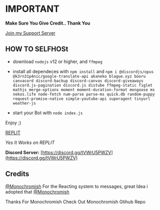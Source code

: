 # **IMPORTANT**

**Make Sure You Give Credit.. Thank You**

[Join my Support Server](https://discord.gg/tVWrU5PWZV)

## HOW TO SELFHOSt

- download `nodejs` v12 or higher, and `ffmpeg`

- install all dependeces with `npm install` and `npm i @discordjs/opus @k3rn31p4nic/google-translate-api akaneko blague.xyz booru canvacord discord-backup discord-canvas discord-giveaways discord.js-pagination discord.js distube ffmpeg-static figlet mathjs merge-options moment moment-duration-format mongoose ms nekos.life node-fetch num-parse parse-ms quick.db random-puppy request-promise-native simple-youtube-api superagent tinyurl weather-js  `

- start your Bot with `node index.js`

Enjoy ;)

[REPLIT](https://replit.com/@KabirJaipal/JUGNU-MUSIC?v=1)

*Yes It Works on REPLIT*

**Discord Server:**
[https://discord.gg/tVWrU5PWZV](https://discord.gg/tVWrU5PWZV)


## Credits

[@Monochromish](https://github.com/Monochromish/Kalopsia-Bot/) For the Reacting system to messages, great Idea i adopted that [@Monochromish](https://github.com/Monochromish/Kalopsia-Bot)

Thanks For Monochromish
Check Out Monochromish Gtihub Repo
